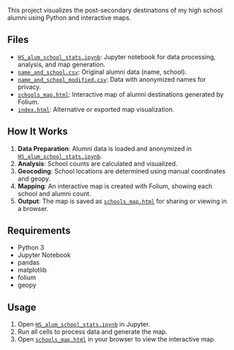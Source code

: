 This project visualizes the post-secondary destinations of my high school alumni using Python and interactive maps.

## Files

- [`HS_alum_school_stats.ipynb`](HS_alum_school_stats.ipynb): Jupyter notebook for data processing, analysis, and map generation.
- [`name_and_school.csv`](name_and_school.csv): Original alumni data (name, school).
- [`name_and_school_modified.csv`](name_and_school_modified.csv): Data with anonymized names for privacy.
- [`schools_map.html`](schools_map.html): Interactive map of alumni destinations generated by Folium.
- [`index.html`](index.html): Alternative or exported map visualization.

## How It Works

1. **Data Preparation**: Alumni data is loaded and anonymized in [`HS_alum_school_stats.ipynb`](HS_alum_school_stats.ipynb).
2. **Analysis**: School counts are calculated and visualized.
3. **Geocoding**: School locations are determined using manual coordinates and geopy.
4. **Mapping**: An interactive map is created with Folium, showing each school and alumni count.
5. **Output**: The map is saved as [`schools_map.html`](schools_map.html) for sharing or viewing in a browser.

## Requirements

- Python 3
- Jupyter Notebook
- pandas
- matplotlib
- folium
- geopy

## Usage

1. Open [`HS_alum_school_stats.ipynb`](HS_alum_school_stats.ipynb) in Jupyter.
2. Run all cells to process data and generate the map.
3. Open [`schools_map.html`](schools_map.html) in your browser to view the interactive map.

